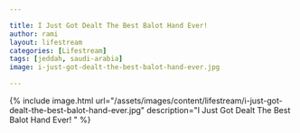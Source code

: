 ```yaml
---

title: I Just Got Dealt The Best Balot Hand Ever!
author: rami
layout: lifestream 
categories: [Lifestream]
tags: [jeddah, saudi-arabia]
image: i-just-got-dealt-the-best-balot-hand-ever.jpg

---
```


{% include image.html url="/assets/images/content/lifestream/i-just-got-dealt-the-best-balot-hand-ever.jpg" description="I Just Got Dealt The Best Balot Hand Ever! " %}
